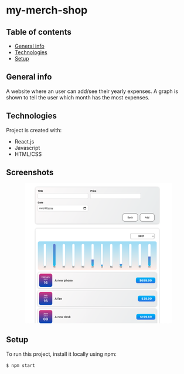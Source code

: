 # my-merch-shop
## Table of contents
* [General info](#general-info)
* [Technologies](#technologies)
* [Setup](#setup)

## General info
A website where an user can add/see their yearly expenses. A graph is shown to tell the user which month has the most expenses.
	
## Technologies
Project is created with:
* React.js
* Javascript
* HTML/CSS

## Screenshots
<div align="center">
    <img src="https://github.com/kimmr/yearly-expenses/blob/master/screenshot.png" width="400px"</img> 
</div>

	
## Setup
To run this project, install it locally using npm:

```
$ npm start
```
